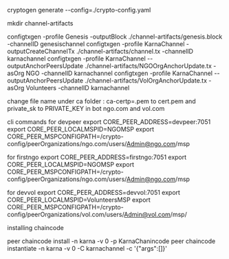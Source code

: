  cryptogen generate --config=./crypto-config.yaml


 mkdir channel-artifacts


 configtxgen -profile Genesis -outputBlock ./channel-artifacts/genesis.block -channelID genesischannel 
 configtxgen -profile KarnaChannel -outputCreateChannelTx ./channel-artifacts/channel.tx -channelID karnachannel
 configtxgen -profile KarnaChannel --outputAnchorPeersUpdate ./channel-artifacts/NGOOrgAnchorUpdate.tx -asOrg NGO -channelID karnachannel
 configtxgen -profile KarnaChannel --outputAnchorPeersUpdate ./channel-artifacts/VolOrgAnchorUpdate.tx -asOrg Volunteers -channelID karnachannel


 
 change file name under ca folder : ca-certp=.pem to cert.pem and private_sk to PRIVATE_KEY in bot ngo.com and vol.com


cli commands
for devpeer
export CORE_PEER_ADDRESS=devpeer:7051
export CORE_PEER_LOCALMSPID=NGOMSP
export CORE_PEER_MSPCONFIGPATH=/crypto-config/peerOrganizations/ngo.com/users/Admin@ngo.com/msp

for firstngo
export CORE_PEER_ADDRESS=firstngo:7051
export CORE_PEER_LOCALMSPID=NGOMSP
export CORE_PEER_MSPCONFIGPATH=/crypto-config/peerOrganizations/ngo.com/users/Admin@ngo.com/msp

for devvol
export CORE_PEER_ADDRESS=devvol:7051
export CORE_PEER_LOCALMSPID=VolunteersMSP
export CORE_PEER_MSPCONFIGPATH=/crypto-config/peerOrganizations/vol.com/users/Admin@vol.com/msp/

installing chaincode 

peer chaincode install -n karna -v 0 -p KarnaChanincode
peer chaincode instantiate -n karna -v 0 -C karnachannel -c '{"args":[]}'
